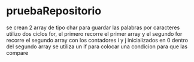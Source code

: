 # pruebaRepositorio
se crean 2 array de tipo char para guardar las palabras por caracteres
utilizo dos ciclos for, el primero recorre el primer array y el segundo for recorre el segundo array con los contadores i y j inicializados en 0
dentro del segundo array se utiliza un if para colocar una condicion para que las compare